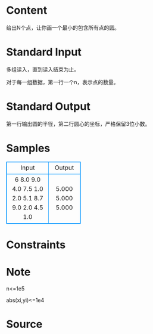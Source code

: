
# Content

给出N个点，让你画一个最小的包含所有点的圆。

# Standard Input

多组读入，直到读入结束为止。

对于每一组数据，第一行一个n，表示点的数量。

# Standard Output

第一行输出圆的半径，第二行圆心的坐标，严格保留3位小数。

# Samples

<style>
        table,table tr th, table tr td { border:1px solid #0094ff; }
        table { width: 200px; min-height: 25px; line-height: 25px; text-align: center; border-collapse: collapse;}   
    </style>
<table>
	<tr>
		<td>Input</td>
		<td>Output</td>
	</tr>
<tr><td>6
8.0 9.0
4.0 7.5
1.0 2.0
5.1 8.7
9.0 2.0
4.5 1.0</td><td>5.000
5.000 5.000</td></tr></table>


# Constraints



# Note

n<=1e5

abs(xi,yi)<=1e4

# Source


